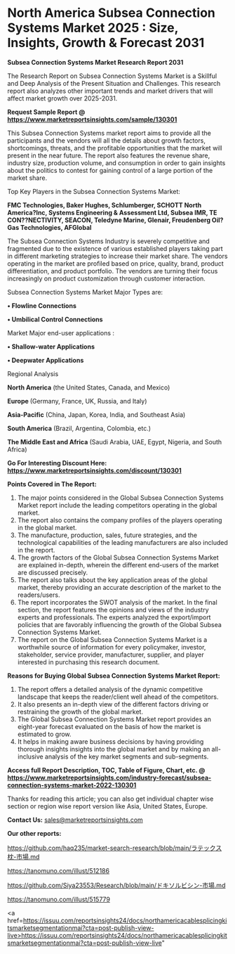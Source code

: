 # North America Subsea Connection Systems Market 2025 : Size, Insights, Growth & Forecast 2031

<strong>Subsea Connection Systems Market Research Report 2031</strong>

The Research Report on Subsea Connection Systems Market is a Skillful and Deep Analysis of the Present Situation and Challenges. This research report also analyzes other important trends and market drivers that will affect market growth over 2025-2031.

<strong>Request Sample Report @ <a href=https://www.marketreportsinsights.com/sample/130301>https://www.marketreportsinsights.com/sample/130301</a></strong>

This Subsea Connection Systems market report aims to provide all the participants and the vendors will all the details about growth factors, shortcomings, threats, and the profitable opportunities that the market will present in the near future. The report also features the revenue share, industry size, production volume, and consumption in order to gain insights about the politics to contest for gaining control of a large portion of the market share.

Top Key Players in the Subsea Connection Systems Market:

<strong>FMC Technologies, Baker Hughes, Schlumberger, SCHOTT North America?Inc, Systems Engineering & Assessment Ltd, Subsea IMR, TE CON??NECTIVITY, SEACON, Teledyne Marine, Glenair, Freudenberg Oil?Gas Technologies, AFGlobal</strong>

The Subsea Connection Systems Industry is severely competitive and fragmented due to the existence of various established players taking part in different marketing strategies to increase their market share. The vendors operating in the market are profiled based on price, quality, brand, product differentiation, and product portfolio. The vendors are turning their focus increasingly on product customization through customer interaction.

Subsea Connection Systems Market Major Types are:

<strong>• Flowline Connections

• Umbilical Control Connections</strong>

Market Major end-user applications :

<strong>• Shallow-water Applications

• Deepwater Applications</strong>

Regional Analysis

</u><strong><b>North America</b></strong> (the United States, Canada, and Mexico)

<strong><b>Europe </b></strong>(Germany, France, UK, Russia, and Italy)

<strong><b>Asia-Pacific</b></strong> (China, Japan, Korea, India, and Southeast Asia)

<strong><b>South America</b></strong> (Brazil, Argentina, Colombia, etc.)

<strong><b>The Middle East and Africa</b></strong> (Saudi Arabia, UAE, Egypt, Nigeria, and South Africa)

<strong>Go For Interesting Discount Here: <a href=https://www.marketreportsinsights.com/discount/130301>https://www.marketreportsinsights.com/discount/130301</a></strong>

<strong>Points Covered in The Report:</strong>
<ol>
  <li>The major points considered in the Global Subsea Connection Systems Market report include the leading competitors operating in the global market.</li>
  <li>The report also contains the company profiles of the players operating in the global market.</li>
  <li>The manufacture, production, sales, future strategies, and the technological capabilities of the leading manufacturers are also included in the report.</li>
  <li>The growth factors of the Global Subsea Connection Systems Market are explained in-depth, wherein the different end-users of the market are discussed precisely.</li>
  <li>The report also talks about the key application areas of the global market, thereby providing an accurate description of the market to the readers/users.</li>
  <li>The report incorporates the SWOT analysis of the market. In the final section, the report features the opinions and views of the industry experts and professionals. The experts analyzed the export/import policies that are favorably influencing the growth of the Global Subsea Connection Systems Market.</li>
  <li>The report on the Global Subsea Connection Systems Market is a worthwhile source of information for every policymaker, investor, stakeholder, service provider, manufacturer, supplier, and player interested in purchasing this research document.</li>
</ol>
<strong>Reasons for Buying Global Subsea Connection Systems Market Report:</strong>

<ol>
  <li>The report offers a detailed analysis of the dynamic competitive landscape that keeps the reader/client well ahead of the competitors.</li>
  <li>It also presents an in-depth view of the different factors driving or restraining the growth of the global market.</li>
  <li>The Global Subsea Connection Systems Market report provides an eight-year forecast evaluated on the basis of how the market is estimated to grow.</li>
  <li>It helps in making aware business decisions by having providing thorough insights insights into the global market and by making an all-inclusive analysis of the key market segments and sub-segments.</li>
</ol>
<strong>Access full Report Description, TOC, Table of Figure, Chart, etc. @ <a href=https://www.marketreportsinsights.com/industry-forecast/subsea-connection-systems-market-2022-130301>https://www.marketreportsinsights.com/industry-forecast/subsea-connection-systems-market-2022-130301</a></strong>


Thanks for reading this article; you can also get individual chapter wise section or region wise report version like Asia, United States, Europe.

<strong>Contact Us:</strong>
sales@marketreportsinsights.com

<strong>Our other reports:</strong>

<a href=https://github.com/haq235/market-search-research/blob/main/ラテックス枕-市場.md>https://github.com/haq235/market-search-research/blob/main/ラテックス枕-市場.md</a>

<a href=https://tanomuno.com/illust/512186>https://tanomuno.com/illust/512186</a>

<a href=https://github.com/Siya23553/Research/blob/main/ドキソルビシン-市場.md>https://github.com/Siya23553/Research/blob/main/ドキソルビシン-市場.md</a>

<a href=https://tanomuno.com/illust/515779>https://tanomuno.com/illust/515779</a>

<a href=https://issuu.com/reportsinsights24/docs/northamericacablesplicingkitsmarketsegmentationmai?cta=post-publish-view-live>https://issuu.com/reportsinsights24/docs/northamericacablesplicingkitsmarketsegmentationmai?cta=post-publish-view-live</a>"
